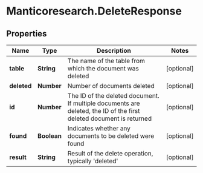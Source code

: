 # Manticoresearch.DeleteResponse

## Properties

Name | Type | Description | Notes
------------ | ------------- | ------------- | -------------
**table** | **String** | The name of the table from which the document was deleted | [optional] 
**deleted** | **Number** | Number of documents deleted | [optional] 
**id** | **Number** | The ID of the deleted document. If multiple documents are deleted, the ID of the first deleted document is returned | [optional] 
**found** | **Boolean** | Indicates whether any documents to be deleted were found | [optional] 
**result** | **String** | Result of the delete operation, typically &#39;deleted&#39; | [optional] 


